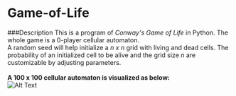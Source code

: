 # Game-of-Life
###Description
This is a program of _Conway's Game of Life_ in Python. The whole game is a 0-player cellular automaton.<br>
A random seed will help initialize a _n x n_ grid with living and dead cells. The probability of an initialized cell to be alive and the grid size _n_ are customizable by adjusting parameters.<br><br>
**A 100 x 100 cellular automaton is visualized as below:**<br> 
![Alt Text]()
